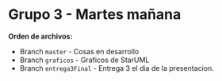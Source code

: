 # Grupo 3 - Martes mañana

**Orden de archivos:**
* Branch `master` - Cosas en desarrollo
* Branch `graficos` - Graficos de StarUML
* Branch `entrega3Final` - Entrega 3 el dia de la presentacion.
